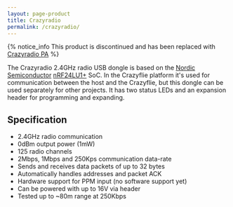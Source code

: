 ```yaml
---
layout: page-product
title: Crazyradio
permalink: /crazyradio/
---
```


{% notice_info This product is discontinued and has been replaced with <a href="/crazyradio-pa/">Crazyradio PA</a> %} 

The Crazyradio 2.4GHz radio USB dongle is based on the 
[Nordic Semiconductor](http://www.nordicsemi.com/)
[nRF24LU1+](http://www.nordicsemi.com/eng/Products/2.4GHz-RF/nRF24LU1P) SoC. 
In the Crazyflie platform it's used for communication between the host and the 
Crazyflie, but this dongle can be used separately for other projects. It has 
two status LEDs and an expansion header for programming and expanding.


## Specification

* 2.4GHz radio communication
* 0dBm output power (1mW)
* 125 radio channels
* 2Mbps, 1Mbps and 250Kps communication data-rate
* Sends and receives data packets of up to 32 bytes
* Automatically handles addresses and packet ACK
* Hardware support for PPM input (no software support yet)
* Can be powered with up to 16V via header
* Tested up to ~80m range at 250Kbps
